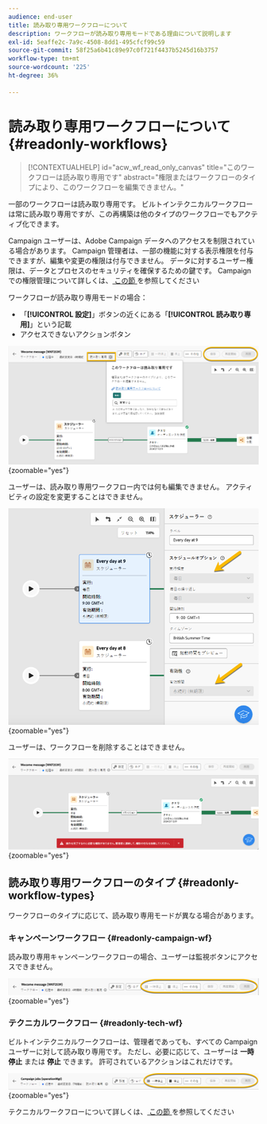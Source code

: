 ```yaml
---
audience: end-user
title: 読み取り専用ワークフローについて
description: ワークフローが読み取り専用モードである理由について説明します
exl-id: 5eaffe2c-7a9c-4508-8dd1-495cfcf99c59
source-git-commit: 58f25a6b41c89e97c0f721f4437b5245d16b3757
workflow-type: tm+mt
source-wordcount: '225'
ht-degree: 36%

---
```


# 読み取り専用ワークフローについて {#readonly-workflows}

>[!CONTEXTUALHELP]
>id="acw_wf_read_only_canvas"
>title="このワークフローは読み取り専用です"
>abstract="権限またはワークフローのタイプにより、このワークフローを編集できません。"

一部のワークフローは読み取り専用です。 ビルトインテクニカルワークフローは常に読み取り専用ですが、この再構築は他のタイプのワークフローでもアクティブ化できます。

Campaign ユーザーは、Adobe Campaign データへのアクセスを制限されている場合があります。 Campaign 管理者は、一部の機能に対する表示権限を付与できますが、編集や変更の権限は付与できません。 データに対するユーザー権限は、データとプロセスのセキュリティを確保するための鍵です。 Campaign での権限管理について詳しくは、[ この節 ](../get-started/permissions.md) を参照してください

ワークフローが読み取り専用モードの場合：

* 「**[!UICONTROL 設定]**」ボタンの近くにある「**[!UICONTROL 読み取り専用]**」という記載
* アクセスできないアクションボタン

![](assets/readonly-workflow.png){zoomable="yes"}

ユーザーは、読み取り専用ワークフロー内では何も編集できません。 アクティビティの設定を変更することはできません。

![](assets/scheduler-readonly.png){zoomable="yes"}

ユーザーは、ワークフローを削除することはできません。

![](assets/readonly-rights.png){zoomable="yes"}


## 読み取り専用ワークフローのタイプ {#readonly-workflow-types}

ワークフローのタイプに応じて、読み取り専用モードが異なる場合があります。

### キャンペーンワークフロー {#readonly-campaign-wf}

読み取り専用キャンペーンワークフローの場合、ユーザーは監視ボタンにアクセスできません。

![](assets/readonly-campaign-workflow.png){zoomable="yes"}

### テクニカルワークフロー {#readonly-tech-wf}

ビルトインテクニカルワークフローは、管理者であっても、すべての Campaign ユーザーに対して読み取り専用です。 ただし、必要に応じて、ユーザーは **一時停止** または **停止** できます。 許可されているアクションはこれだけです。

![](assets/readonly-technical-workflow.png){zoomable="yes"}

テクニカルワークフローについて詳しくは、[ この節 ](https://experienceleague.adobe.com/ja/docs/campaign/automation/workflows/introduction/wf-type/technical-workflows) を参照してください
